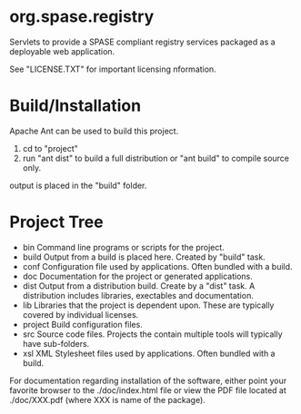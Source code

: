 org.spase.registry
======

Servlets to provide a SPASE compliant registry services packaged as a deployable web application.

See "LICENSE.TXT" for important licensing nformation.

# Build/Installation

Apache Ant can be used to build this project.

  1) cd to "project"
  2) run "ant dist" to build a full distribution
     or "ant build" to compile source only.

output is placed in the "build" folder.

# Project Tree

+ bin   Command line programs or scripts for the project.
+ build Output from a build is placed here. Created by "build" task.
+ conf  Configuration file used by applications. Often bundled with a build.
+ doc   Documentation for the project or generated applications.
+ dist  Output from a distribution build. Create by a "dist" task. A distribution includes libraries, exectables and documentation.
+ lib   Libraries that the project is dependent upon. These are typically covered by individual licenses.
+ project   Build configuration files. 
+ src    Source code files. Projects the contain multiple tools will typically have sub-folders.
+ xsl   XML Stylesheet files used by applications. Often bundled with a build.


For documentation regarding installation of the software, 
either point your favorite browser to the ./doc/index.html
file or view the PDF file located at ./doc/XXX.pdf (where 
XXX is name of the package).

